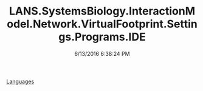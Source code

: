 ﻿---
title: LANS.SystemsBiology.InteractionModel.Network.VirtualFootprint.Settings.Programs.IDE
date: 6/13/2016 6:38:24 PM
---

[Languages](T-LANS.SystemsBiology.InteractionModel.Network.VirtualFootprint.Settings.Programs.IDE.Languages.html)
